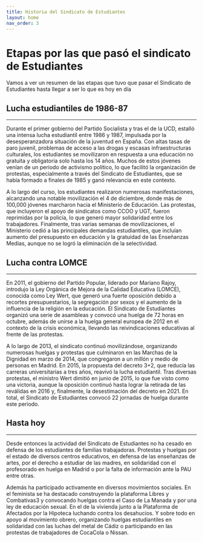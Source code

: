 ```yaml
---
title: Historia del Sindicato de Estudiantes
layout: home
nav_order: 3
---
```


# Etapas por las que pasó el sindicato de Estudiantes

Vamos a ver un resumen de las etapas que tuvo que pasar el Sindicato de Estudiantes hasta llegar a ser lo que es hoy en día


## Lucha estudiantiles de 1986-87
****
Durante el primer gobierno del Partido Socialista y tras el de la UCD, estalló una intensa lucha estudiantil entre 1986 y 1987, impulsada por la desesperanzadora situación de la juventud en España. Con altas tasas de paro juvenil, problemas de acceso a las drogas y escasas infraestructuras culturales, los estudiantes se movilizaron en respuesta a una educación no gratuita y obligatoria solo hasta los 14 años. Muchos de estos jóvenes venían de un periodo de activismo político, lo que facilitó la organización de protestas, especialmente a través del Sindicato de Estudiantes, que se había formado a finales de 1985 y ganó relevancia en este contexto.

A lo largo del curso, los estudiantes realizaron numerosas manifestaciones, alcanzando una notable movilización el 4 de diciembre, donde más de 100,000 jóvenes marcharon hacia el Ministerio de Educación. Las protestas, que incluyeron el apoyo de sindicatos como CCOO y UGT, fueron reprimidas por la policía, lo que generó mayor solidaridad entre los trabajadores. Finalmente, tras varias semanas de movilizaciones, el Ministerio cedió a las principales demandas estudiantiles, que incluían aumento del presupuesto en educación y la gratuidad de las Enseñanzas Medias, aunque no se logró la eliminación de la selectividad.


## Lucha contra LOMCE
****
En 2011, el gobierno del Partido Popular, liderado por Mariano Rajoy, introdujo la Ley Orgánica de Mejora de la Calidad Educativa (LOMCE), conocida como Ley Wert, que generó una fuerte oposición debido a recortes presupuestarios, la segregación por sexos y el aumento de la influencia de la religión en la educación. El Sindicato de Estudiantes organizó una serie de asambleas y convocó una huelga de 72 horas en octubre, además de unirse a la huelga general europea de 2012 en el contexto de la crisis económica, llevando las reivindicaciones educativas al frente de las protestas.

A lo largo de 2013, el sindicato continuó movilizándose, organizando numerosas huelgas y protestas que culminaron en las Marchas de la Dignidad en marzo de 2014, que congregaron a un millón y medio de personas en Madrid. En 2015, la propuesta del decreto 3+2, que reducía las carreras universitarias a tres años, reavivó la lucha estudiantil. Tras diversas protestas, el ministro Wert dimitió en junio de 2015, lo que fue visto como una victoria, aunque la oposición continuó hasta lograr la retirada de las reválidas en 2016 y, finalmente, la desestimación del decreto en 2021. En total, el Sindicato de Estudiantes convocó 22 jornadas de huelga durante este periodo.

## Hasta hoy
****
Desde entonces la actividad del Sindicato de Estudiantes no ha cesado en defensa de los estudiantes de familias trabajadoras. Protestas y huelgas por el estado de diversos centros educativos​, en defensa de las enseñanzas de artes​, por el derecho a estudiar de las madres​, en solidaridad con el profesorado en huelga en Madrid o por la falta de información ante la PAU​ entre otras.

Además ha participado activamente en diversos movimientos sociales. En el feminista se ha destacado construyendo la plataforma Libres y Combativas3 y convocando huelgas contra el Caso de La Manada​ y por una ley de educación sexual. En el de la vivienda junto a la Plataforma de Afectados por la Hipoteca​ luchando contra los desahucios​. Y sobre todo en apoyo al movimiento obrero, organizando huelgas estudiantiles en solidaridad con las luchas del metal de Cádiz​ o participando en las protestas de trabajadores de CocaCola​ o Nissan.
